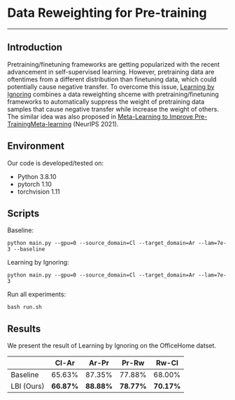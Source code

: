 # Data Reweighting for Pre-training
---
## Introduction
Pretraining/finetuning frameworks are getting popularized with the recent advancement in
self-supervised learning.
However, pretraining data are oftentimes from a different distribution than finetuning data,
which could potentially cause negative transfer.
To overcome this issue,
[Learning by Ignoring](https://arxiv.org/pdf/2012.14288.pdf) combines a data reweighting shceme with
pretraining/finetuning frameworks to automatically suppress the weight of pretraining data samples
that cause negative transfer while increase the weight of others.
The similar idea was also proposed in
[Meta-Learning to Improve Pre-TrainingMeta-learning](https://arxiv.org/abs/2111.01754)
(NeurIPS 2021).

## Environment
Our code is developed/tested on:

- Python 3.8.10
- pytorch 1.10
- torchvision 1.11

## Scripts
Baseline:
```
python main.py --gpu=0 --source_domain=Cl --target_domain=Ar --lam=7e-3 --baseline
```
Learning by Ignoring:
```
python main.py --gpu=0 --source_domain=Cl --target_domain=Ar --lam=7e-3
```
Run all experiments:
```
bash run.sh
```

## Results
We present the result of Learning by Ignoring on the OfficeHome datset.

|            | Cl-Ar  | Ar-Pr  | Pr-Rw  | Rw-Cl  |
|------------|--------|--------|--------|--------|
| Baseline   | 65.63% | 87.35% | 77.88% | 68.00% |
| LBI (Ours) | **66.87%** | **88.88%** | **78.77%** | **70.17%** |